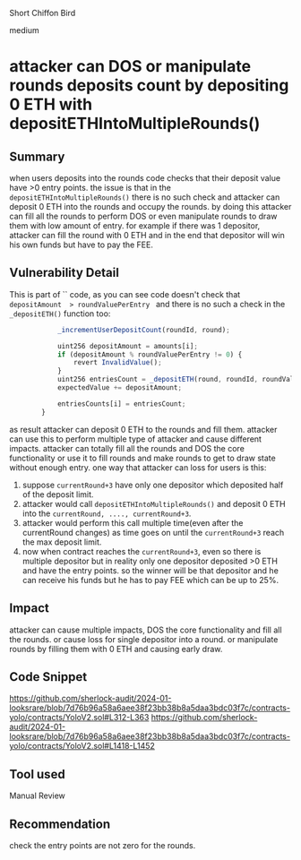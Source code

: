 Short Chiffon Bird

medium

# attacker can DOS or manipulate rounds deposits count by depositing 0 ETH with depositETHIntoMultipleRounds()

## Summary
when users deposits into the rounds code checks that their deposit value have >0 entry points. the issue is that in the `depositETHIntoMultipleRounds()` there is no such check and attacker can deposit 0 ETH into the rounds and occupy the rounds. by doing this attacker can fill all the rounds to perform DOS or even manipulate rounds to draw them with low amount of entry. for example if there was 1 depositor, attacker can fill the round with 0 ETH and in the end that depositor will win his own funds but have to pay the FEE.

## Vulnerability Detail
This is part of `` code, as you can see code doesn't check that `depositAmount  > roundValuePerEntry ` and there is no such a check in the `_depositETH()` function too:
```javascript
            _incrementUserDepositCount(roundId, round);

            uint256 depositAmount = amounts[i];
            if (depositAmount % roundValuePerEntry != 0) {
                revert InvalidValue();
            }
            uint256 entriesCount = _depositETH(round, roundId, roundValuePerEntry, depositAmount);
            expectedValue += depositAmount;

            entriesCounts[i] = entriesCount;
        }
```
as result attacker can deposit 0 ETH to the rounds and fill them. attacker can use this to perform multiple type of attacker and cause different impacts. attacker can totally fill all the rounds and DOS the core functionality or use it to fill rounds and make rounds to get to draw state without enough entry.
one way that attacker can loss for users is this:
1. suppose `currentRound+3` have only one depositor which deposited half of the deposit limit.
2. attacker would call `depositETHIntoMultipleRounds()` and deposit 0 ETH into the `currentRound, ...., currentRound+3`.
3. attacker would perform this call multiple time(even after the currentRound changes) as time goes on until the `currentRound+3` reach the max deposit limit.
4. now when contract reaches the `currentRound+3`, even so there is multiple depositor but in reality only one depositor deposited >0 ETH and have the entry points. so the winner will be that depositor and he can receive his funds but he has to pay FEE which can be up to 25%.

## Impact
attacker can cause multiple impacts, DOS the core functionality and fill all the rounds. or cause loss for single depositor into a round. or manipulate rounds by filling them with 0 ETH and causing early draw.

## Code Snippet
https://github.com/sherlock-audit/2024-01-looksrare/blob/7d76b96a58a6aee38f23bb38b8a5daa3bdc03f7c/contracts-yolo/contracts/YoloV2.sol#L312-L363
https://github.com/sherlock-audit/2024-01-looksrare/blob/7d76b96a58a6aee38f23bb38b8a5daa3bdc03f7c/contracts-yolo/contracts/YoloV2.sol#L1418-L1452

## Tool used
Manual Review

## Recommendation
check the entry points are not zero for the rounds.